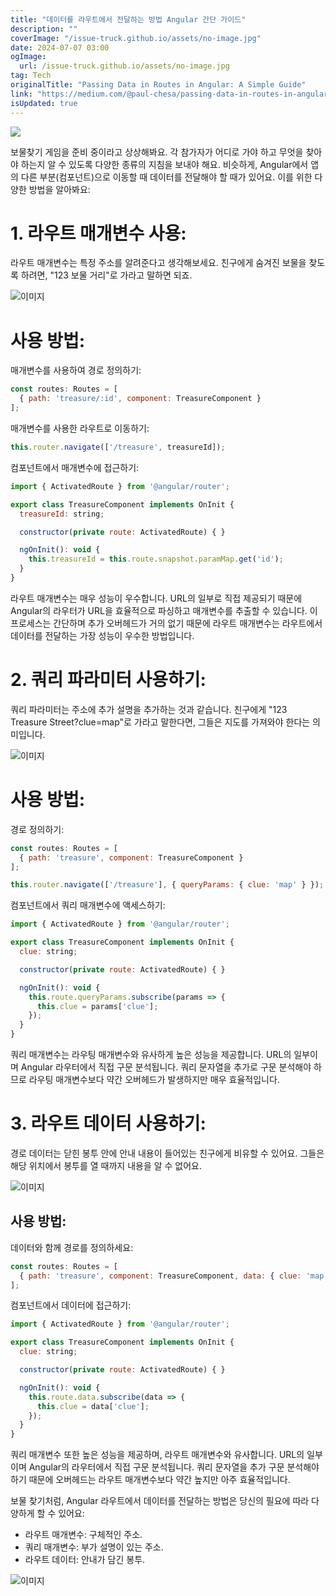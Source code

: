 ```yaml
---
title: "데이터를 라우트에서 전달하는 방법 Angular 간단 가이드"
description: ""
coverImage: "/issue-truck.github.io/assets/no-image.jpg"
date: 2024-07-07 03:00
ogImage: 
  url: /issue-truck.github.io/assets/no-image.jpg
tag: Tech
originalTitle: "Passing Data in Routes in Angular: A Simple Guide"
link: "https://medium.com/@paul-chesa/passing-data-in-routes-in-angular-a-simple-guide-e24b814e7076"
isUpdated: true
---
```






<img src="https://miro.medium.com/v2/resize:fit:920/1*oiByvR5dsoSmuPxYidV3sw.gif" />

보물찾기 게임을 준비 중이라고 상상해봐요. 각 참가자가 어디로 가야 하고 무엇을 찾아야 하는지 알 수 있도록 다양한 종류의 지침을 보내야 해요. 비슷하게, Angular에서 앱의 다른 부분(컴포넌트)으로 이동할 때 데이터를 전달해야 할 때가 있어요. 이를 위한 다양한 방법을 알아봐요:

# 1. 라우트 매개변수 사용:

라우트 매개변수는 특정 주소를 알려준다고 생각해보세요. 친구에게 숨겨진 보물을 찾도록 하려면, "123 보물 거리"로 가라고 말하면 되죠.

<div class="content-ad"></div>


![이미지](https://miro.medium.com/v2/resize:fit:808/1*9jWPjDR-FOs-rk7KnqHcGg.gif)

# 사용 방법:

매개변수를 사용하여 경로 정의하기:

```js
const routes: Routes = [
  { path: 'treasure/:id', component: TreasureComponent }
];
```

<div class="content-ad"></div>

매개변수를 사용한 라우트로 이동하기:

```js
this.router.navigate(['/treasure', treasureId]);
```

컴포넌트에서 매개변수에 접근하기:

```js
import { ActivatedRoute } from '@angular/router';

export class TreasureComponent implements OnInit {
  treasureId: string;

  constructor(private route: ActivatedRoute) { }

  ngOnInit(): void {
    this.treasureId = this.route.snapshot.paramMap.get('id');
  }
}
```

<div class="content-ad"></div>

라우트 매개변수는 매우 성능이 우수합니다. URL의 일부로 직접 제공되기 때문에 Angular의 라우터가 URL을 효율적으로 파싱하고 매개변수를 추출할 수 있습니다. 이 프로세스는 간단하며 추가 오버헤드가 거의 없기 때문에 라우트 매개변수는 라우트에서 데이터를 전달하는 가장 성능이 우수한 방법입니다.

# 2. 쿼리 파라미터 사용하기:

쿼리 파라미터는 주소에 추가 설명을 추가하는 것과 같습니다. 친구에게 "123 Treasure Street?clue=map"로 가라고 말한다면, 그들은 지도를 가져와야 한다는 의미입니다.

![이미지](https://miro.medium.com/v2/resize:fit:1276/1*GLm2vLF8qNspa2x0sxrT1Q.gif)


<div class="content-ad"></div>

# 사용 방법:

경로 정의하기:

```js
const routes: Routes = [
  { path: 'treasure', component: TreasureComponent }
];
```

```js
this.router.navigate(['/treasure'], { queryParams: { clue: 'map' } });
```

<div class="content-ad"></div>

컴포넌트에서 쿼리 매개변수에 액세스하기:

```js
import { ActivatedRoute } from '@angular/router';

export class TreasureComponent implements OnInit {
  clue: string;

  constructor(private route: ActivatedRoute) { }

  ngOnInit(): void {
    this.route.queryParams.subscribe(params => {
      this.clue = params['clue'];
    });
  }
}
```

쿼리 매개변수는 라우팅 매개변수와 유사하게 높은 성능을 제공합니다. URL의 일부이며 Angular 라우터에서 직접 구문 분석됩니다. 쿼리 문자열을 추가로 구문 분석해야 하므로 라우팅 매개변수보다 약간 오버헤드가 발생하지만 매우 효율적입니다.

# 3. 라우트 데이터 사용하기:

<div class="content-ad"></div>

경로 데이터는 닫힌 봉투 안에 안내 내용이 들어있는 친구에게 비유할 수 있어요. 그들은 해당 위치에서 봉투를 열 때까지 내용을 알 수 없어요.

![이미지](https://miro.medium.com/v2/resize:fit:996/1*CLnQurwuTxos53iz66Y7yw.gif)

## 사용 방법:

데이터와 함께 경로를 정의하세요:

<div class="content-ad"></div>

```js
const routes: Routes = [
  { path: 'treasure', component: TreasureComponent, data: { clue: 'map' } }
];
```

컴포넌트에서 데이터에 접근하기:

```js
import { ActivatedRoute } from '@angular/router';

export class TreasureComponent implements OnInit {
  clue: string;

  constructor(private route: ActivatedRoute) { }

  ngOnInit(): void {
    this.route.data.subscribe(data => {
      this.clue = data['clue'];
    });
  }
}
```

쿼리 매개변수 또한 높은 성능을 제공하며, 라우트 매개변수와 유사합니다. URL의 일부이며 Angular의 라우터에서 직접 구문 분석됩니다. 쿼리 문자열을 추가 구문 분석해야 하기 때문에 오버헤드는 라우트 매개변수보다 약간 높지만 아주 효율적입니다.

<div class="content-ad"></div>

보물 찾기처럼, Angular 라우트에서 데이터를 전달하는 방법은 당신의 필요에 따라 다양하게 할 수 있어요:

- 라우트 매개변수: 구체적인 주소.
- 쿼리 매개변수: 부가 설명이 있는 주소.
- 라우트 데이터: 안내가 담긴 봉투.

![이미지](https://miro.medium.com/v2/resize:fit:716/1*X0gMujOmExf74AQcVu9wHQ.gif)